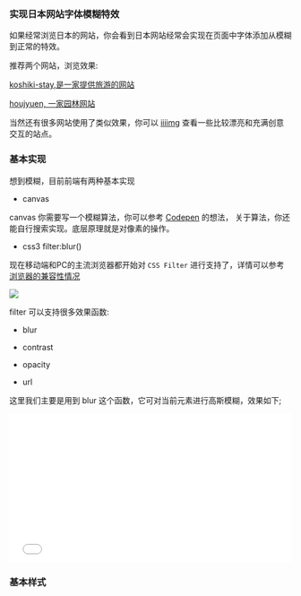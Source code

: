 ### 实现日本网站字体模糊特效

如果经常浏览日本的网站，你会看到日本网站经常会实现在页面中字体添加从模糊到正常的特效。

推荐两个网站，浏览效果:

[koshiki-stay,是一家提供旅游的网站](http://koshiki-stay.jp/)

[houjyuen, 一家园林网站](http://houjyuen-zouen.com/#/home)

当然还有很多网站使用了类似效果，你可以 [iiiimg](https://www.iiiimg.com) 查看一些比较漂亮和充满创意交互的站点。

### 基本实现

想到模糊，目前前端有两种基本实现

+ canvas 

canvas 你需要写一个模糊算法，你可以参考 [Codepen](http://codepen.io/zhaojun/pen/zZmRQe) 的想法， 关于算法，你还能自行搜索实现。底层原理就是对像素的操作。

+ css3 filter:blur()

现在移动端和PC的主流浏览器都开始对 `CSS Filter` 进行支持了，详情可以参考 [浏览器的兼容性情况](https://caniuse.com/#search=filter) 

<img src="http://img1.vued.vanthink.cn/vued2a817369fcd1aecf761d0e728ac9ae87.png" />


filter 可以支持很多效果函数: 

+ blur

+ contrast

+ opacity

+ url

这里我们主要是用到 blur 这个函数，它可对当前元素进行高斯模糊，效果如下;

<iframe height='265' scrolling='no' title='Blur Filter' src='//codepen.io/grayghostvisuals/embed/Ivpto/?height=265&theme-id=light&default-tab=html,result&embed-version=2' frameborder='no' allowtransparency='true' allowfullscreen='true' style='width: 100%;'>See the Pen <a href='https://codepen.io/grayghostvisuals/pen/Ivpto/'>Blur Filter</a> by GRAY GHOST (<a href='https://codepen.io/grayghostvisuals'>@grayghostvisuals</a>) on <a href='https://codepen.io'>CodePen</a>.
</iframe>

### 基本样式











